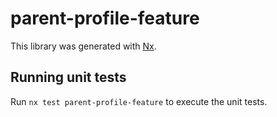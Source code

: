 # parent-profile-feature

This library was generated with [Nx](https://nx.dev).

## Running unit tests

Run `nx test parent-profile-feature` to execute the unit tests.
